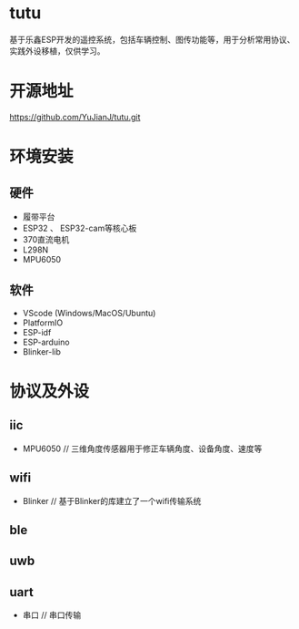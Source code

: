 # tutu
基于乐鑫ESP开发的遥控系统，包括车辆控制、图传功能等，用于分析常用协议、实践外设移植，仅供学习。

# 开源地址
https://github.com/YuJianJ/tutu.git

# 环境安装
## 硬件
- 履带平台
- ESP32 、 ESP32-cam等核心板
- 370直流电机
- L298N
- MPU6050
## 软件
- VScode (Windows/MacOS/Ubuntu)
- PlatformIO
- ESP-idf
- ESP-arduino
- Blinker-lib

# 协议及外设
## iic
- MPU6050  // 三维角度传感器用于修正车辆角度、设备角度、速度等
## wifi
- Blinker  // 基于Blinker的库建立了一个wifi传输系统
## ble
## uwb
## uart
- 串口  // 串口传输
